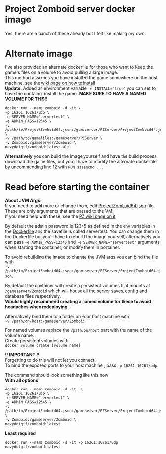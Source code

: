 # Project Zomboid server docker image

Yes, there are a bunch of these already but I felt like making my own.

# Alternate image
I've also provided an alternate dockerfile for those who want to keep the game's files on a volume to avoid pulling a large image.  
This method assumes you have installed the game somewhere on the host machine, see the [wiki page on how to install](https://pzwiki.net/wiki/Dedicated_Server)  
**Update:** Added an environment variable `-e INSTALL="true"` you can set to have the container install the game. **MAKE SURE TO HAVE A NAMED VOLUME FOR THIS!!**  
```
docker run --name zomboid -d -it \
-p 16261:16261/udp \
-e SERVER_NAME="servertest" \
-e ADMIN_PASS=12345 \
-v /path/to/ProjectZomboid64.json:/gameserver/PZServer/ProjectZomboid64.json \
-v /path/to/gamefiles:/gameserver/PZServer \
-v Zomboid:/gameserver/Zomboid \
navydotgif/zomboid:latest-alt
```

**Alternatively** you can build the image yourself and have the build process download the game files, but you'll have to modify the alternate dockerfile by uncommending line 12 with `RUN steamcmd ...`  

# Read before starting the container  

**About JVM Args:**   
If you need to add more or change them, edit [ProjectZomboid64.json](./ProjectZomboid64.json) file. These are only arguments that are passed to the VM!  
If you need help with these, see the [PZ wiki page on it](https://pzwiki.net/wiki/Startup_parameters)  

By default the admin password is 12345 as defined in the env variables in the [Dockerfile](./Dockerfile) and the savefile is called servertest. You can change them in the Dockerfile but you'll have to rebuild the image yourself, alternatively you can pass `-e ADMIN_PASS=12345` and `-e SERVER_NAME="servertest"` arguments when starting the container, or modify them in portainer.  

To avoid rebuilding the image to change the JVM args you can bind the file with  
`-v /path/to/ProjectZomboid64.json:/gameserver/PZServer/ProjectZomboid64.json`.  

By default the container will create a persistent volumes that mounts at  
`/gameserver/Zomboid`
which will house all the server saves, config and database files respectively.  
**Would highly recommend creating a named volume for these to avoid headaches when redeploying.**  

Alternatively bind them to a folder on your host machine with  
`-v /path/on/host:/gameserver/Zomboid`  

For named volumes replace the `/path/on/host` part with the name of the volume name.  
Create persistent volumes with  
`docker volume create [volume name]`  

**!! IMPORTANT !!**  
Forgetting to do this will not let you connect!  
To bind the exposed ports to your host machine , pass `-p 16261:16261/udp`.

The command should look something like this now  
**With all options**
```
docker run --name zomboid -d -it  \
-p 16261:16261/udp \
-e SERVER_NAME="servertest" \
-e ADMIN_PASS=12345 \
-v /path/to/ProjectZomboid64.json:/gameserver/PZServer/ProjectZomboid64.json \
-v Zomboid:/gameserver/Zomboid \
navydotgif/zomboid:latest
```

**Least required**
```
docker run --name zomboid -d -it -p 16261:16261/udp navydotgif/zomboid:latest
```